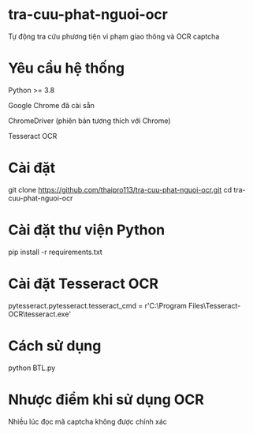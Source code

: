 # tra-cuu-phat-nguoi-ocr
Tự động tra cứu phương tiện vi phạm giao thông và OCR captcha
# Yêu cầu hệ thống
Python >= 3.8

Google Chrome đã cài sẵn

ChromeDriver (phiên bản tương thích với Chrome)

Tesseract OCR
# Cài đặt
git clone https://github.com/thaipro113/tra-cuu-phat-nguoi-ocr.git
cd tra-cuu-phat-nguoi-ocr
# Cài đặt thư viện Python
pip install -r requirements.txt
# Cài đặt Tesseract OCR
pytesseract.pytesseract.tesseract_cmd = r'C:\Program Files\Tesseract-OCR\tesseract.exe'
# Cách sử dụng
python BTL.py
# Nhược điểm khi sử dụng OCR
Nhiều lúc đọc mã captcha không được chính xác
